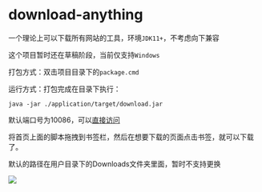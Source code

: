 # download-anything

一个理论上可以下载所有网站的工具，环境`JDK11+`，不考虑向下兼容

这个项目暂时还在草稿阶段，当前仅支持`Windows`

打包方式：双击项目目录下的`package.cmd`

运行方式：打包完成在目录下执行：

```shell
java -jar ./application/target/download.jar
```

默认端口号为10086，可以[直接访问](http://localhost:10086)

将首页上面的脚本拖拽到书签栏，然后在想要下载的页面点击书签，就可以下载了。

默认的路径在用户目录下的Downloads文件夹里面，暂时不支持更换

![](http://p.qlogo.cn/qqmail_head/Q3auHgzwzM4g2cLj1J8wBePWc7IpPAic1jnZaaSEhrYuibw5AhZgdeWic8h6zTLd8cKgYiaYjEwj8KmfmE1LBR92RrKfMTe5ib5qOKd5iaRy4pcNM/0)